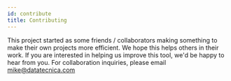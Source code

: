 ```yaml
---
id: contribute
title: Contributing
---
```


This project started as some friends / collaborators making something to make their own projects more efficient.
We hope this helps others in their work.
If you are interested in helping us improve this tool, we'd be happy to hear from you.
For collaboration inquiries, please email mike@datatecnica.com
